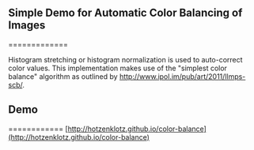 ## Simple Demo for Automatic Color Balancing  of Images
=============

Histogram stretching or histogram normalization is used to auto-correct color values.
This implementation makes use of the "simplest color balance" algorithm as outlined by http://www.ipol.im/pub/art/2011/llmps-scb/.

## Demo
============
[http://hotzenklotz.github.io/color-balance](http://hotzenklotz.github.io/color-balance)